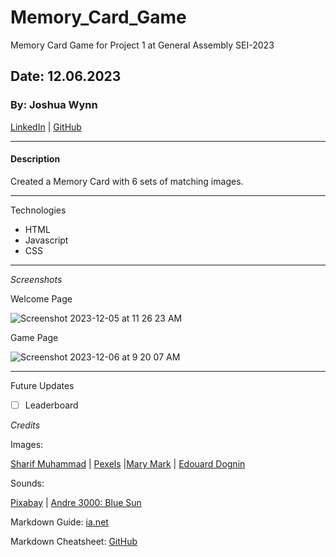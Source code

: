 # Memory_Card_Game
Memory Card Game for Project 1 at General Assembly SEI-2023

## Date: 12.06.2023

### By: Joshua Wynn

[LinkedIn](https://www.linkedin.com/in/wynnjoshua/) | [GitHub](https://github.com/joshuawynn?tab=repositories)
***
#### Description
Created a Memory Card with 6 sets of matching images. 
***

Technologies
- HTML
- Javascript
- CSS

***

_Screenshots_

Welcome Page

![Screenshot 2023-12-05 at 11 26 23 AM](https://github.com/joshuawynn/Memory_Card_Game/assets/8561747/5c1700af-512c-4a76-89e4-8e5eaafa7ba8)


Game Page

![Screenshot 2023-12-06 at 9 20 07 AM](https://github.com/joshuawynn/Memory_Card_Game/assets/8561747/5dd82c87-eb3b-4d64-bcd7-3517cd79de16)

 
 ***

 Future Updates

 - [ ] Leaderboard

_Credits_

Images: 

[Sharif Muhammad](https://www.sharifmuhammad.com/) | [Pexels](https://www.pexels.com/) |[Mary Mark](https://www.marysmark.com/by-land/Brooklyn-bridge) | [Edouard Dognin](https://unsplash.com/photos/brown-brick-block-wallpaper-H6PaJwYMfUU)

Sounds: 

[Pixabay](https://pixabay.com/sound-effects/search/crowd/) | [Andre 3000: Blue Sun](https://www.youtube.com/watch?v=H_tJNVc07Jc&list=PL4yCboer6_xQjnIj0i9U8SsMi8bBqil_J)

Markdown Guide: [ia.net](https://ia.net/)

Markdown Cheatsheet: [GitHub](https://github.com/)
